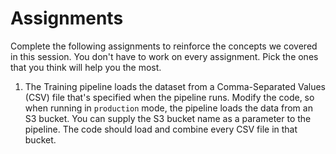 # Assignments

Complete the following assignments to reinforce the concepts we covered in this session. You don't have to work on every assignment. Pick the ones that you think will help you the most.

1. The Training pipeline loads the dataset from a Comma-Separated Values (CSV) file that's specified when the pipeline runs. Modify the code, so when running in `production` mode, the pipeline loads the data from an S3 bucket. You can supply the S3 bucket name as a parameter to the pipeline. The code should load and combine every CSV file in that bucket.

